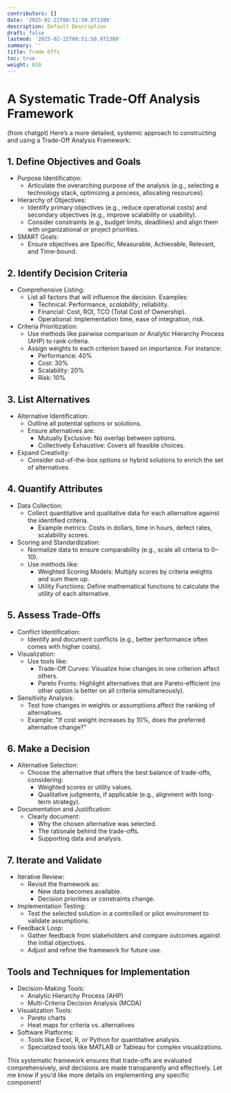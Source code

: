 ```yaml
---
contributors: []
date: '2025-02-22T08:51:50.971389'
description: Default Description
draft: false
lastmod: '2025-02-22T08:51:50.971389'
summary: ''
title: Trade Offs
toc: true
weight: 810
---
```

# A Systematic Trade-Off Analysis Framework

(from chatgpt)
Here’s a more detailed, systemic approach to constructing and using a Trade-Off Analysis Framework:
## 1. Define Objectives and Goals

- Purpose Identification:
    - Articulate the overarching purpose of the analysis (e.g., selecting a technology stack, optimizing a process, allocating resources).
- Hierarchy of Objectives:
    - Identify primary objectives (e.g., reduce operational costs) and secondary objectives (e.g., improve scalability or usability).
    - Consider constraints (e.g., budget limits, deadlines) and align them with organizational or project priorities.
- SMART Goals:
    - Ensure objectives are Specific, Measurable, Achievable, Relevant, and Time-bound.


## 2. Identify Decision Criteria

- Comprehensive Listing:
    - List all factors that will influence the decision. Examples:
        - Technical: Performance, *scalability*, reliability.
        - Financial: Cost, ROI, TCO (Total Cost of Ownership).
        - Operational: Implementation time, ease of integration, risk.
- Criteria Prioritization:
    - Use methods like pairwise comparison or Analytic Hierarchy Process (AHP) to rank criteria.
    - Assign weights to each criterion based on importance. For instance:
        - Performance: 40%
        - Cost: 30%
        - Scalability: 20%
        - Risk: 10%


## 3. List Alternatives

- Alternative Identification:
    - Outline all potential options or solutions.
    - Ensure alternatives are:
        - Mutually Exclusive: No overlap between options.
        - Collectively Exhaustive: Covers all feasible choices.
- Expand Creativity:
    - Consider out-of-the-box options or hybrid solutions to enrich the set of alternatives.


## 4. Quantify Attributes

- Data Collection:
    - Collect quantitative and qualitative data for each alternative against the identified criteria.
        - Example metrics: Costs in dollars, time in hours, defect rates, scalability scores.
- Scoring and Standardization:
    - Normalize data to ensure comparability (e.g., scale all criteria to 0–10).
    - Use methods like:
        - Weighted Scoring Models: Multiply scores by criteria weights and sum them up.
        - Utility Functions: Define mathematical functions to calculate the utility of each alternative.


## 5. Assess Trade-Offs

- Conflict Identification:
    - Identify and document conflicts (e.g., better performance often comes with higher costs).
- Visualization:
    - Use tools like:
        - Trade-Off Curves: Visualize how changes in one criterion affect others.
        - Pareto Fronts: Highlight alternatives that are Pareto-efficient (no other option is better on all criteria simultaneously).
- Sensitivity Analysis:
    - Test how changes in weights or assumptions affect the ranking of alternatives.
    - Example: "If cost weight increases by 10%, does the preferred alternative change?"


## 6. Make a Decision

- Alternative Selection:
    - Choose the alternative that offers the best balance of trade-offs, considering:
        - Weighted scores or utility values.
        - Qualitative judgments, if applicable (e.g., alignment with long-term strategy).
- Documentation and Justification:
    - Clearly document:
        - Why the chosen alternative was selected.
        - The rationale behind the trade-offs.
        - Supporting data and analysis.


## 7. Iterate and Validate

- Iterative Review:
    - Revisit the framework as:
        - New data becomes available.
        - Decision priorities or constraints change.
- Implementation Testing:
    - Test the selected solution in a controlled or pilot environment to validate assumptions.
- Feedback Loop:
    - Gather feedback from stakeholders and compare outcomes against the initial objectives.
    - Adjust and refine the framework for future use.


## Tools and Techniques for Implementation

- Decision-Making Tools:
    - Analytic Hierarchy Process (AHP)
    - Multi-Criteria Decision Analysis (MCDA)
- Visualization Tools:
    - Pareto charts
    - Heat maps for criteria vs. alternatives
- Software Platforms:
    - Tools like Excel, R, or Python for quantitative analysis.
    - Specialized tools like MATLAB or Tableau for complex visualizations.


This systematic framework ensures that trade-offs are evaluated comprehensively, and decisions are made transparently and effectively. Let me know if you'd like more details on implementing any specific component!
